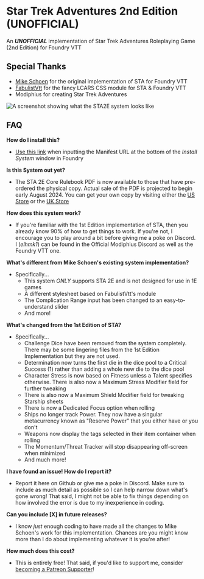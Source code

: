 # Star Trek Adventures 2nd Edition (UNOFFICIAL)
An ***UNOFFICIAL*** implementation of Star Trek Adventures Roleplaying Game (2nd Edition) for Foundry VTT

## Special Thanks
- [Mike Schoen](https://github.com/mkscho63/sta) for the original implementation of STA for Foundry VTT
- [FabulistVtt](https://github.com/FabulistVtt/sta-lcars-ui) for the fancy LCARS CSS module for STA & Foundry VTT
- Modiphius for creating Star Trek Adventures

![A screenshot showing what the STA2E system looks like](https://github.com/ELH-mk1/sta2e/blob/main/STA2E-Foundry.jpg?raw=true)

## FAQ

**How do I install this?**
- [Use this link](https://raw.githubusercontent.com/ELH-mk1/sta2e/master/src/system.json) when inputting the Manifest URL at the bottom of the *Install System* window in Foundry

**Is this System out yet?**
- The STA 2E Core Rulebook PDF is now available to those that have pre-ordered the physical copy. Actual sale of the PDF is projected to begin early August 2024. You can get your own copy by visiting either the [US Store](https://modiphius.us/collections/star-trek-adventures-tabletop-rpg/products/star-trek-adventures-the-roleplaying-game-second-edition-core-rulebook) or the [UK Store](https://modiphius.net/collections/star-trek-adventures/products/star-trek-adventures-the-roleplaying-game-second-edition-core-rulebook)

**How does this system work?**
- If you're familiar with the 1st Edition implementation of STA, then you already know 90% of how to get things to work. If you're not, I encourage you to play around a bit before giving me a poke on Discord. I (*elhmk1*) can be found in the Official Modiphius Discord as well as the Foundry VTT one.

**What's different from Mike Schoen's existing system implementation?**
- Specifically...
  - This system *ONLY* supports STA 2E and is not designed for use in 1E games
  - A different stylesheet based on FabulistVtt's module
  - The Complication Range input has been changed to an easy-to-understand slider
  - And more!
  
**What's changed from the 1st Edition of STA?**
- Specifically...
  - Challenge Dice have been removed from the system completely. There may be some lingering files from the 1st Edition Implementation but they are not used.
  - Determination now turns the first die in the dice pool to a Critical Success (1) rather than adding a whole new die to the dice pool
  - Character Stress is now based on Fitness unless a Talent specifies otherwise. There is also now a Maximum Stress Modifier field for further tweaking
  - There is also now a Maximum Shield Modifier field for tweaking Starship sheets
  - There is now a Dedicated Focus option when rolling
  - Ships no longer track Power. They now have a singular metacurrency known as "Reserve Power" that you either have or you don't
  - Weapons now display the tags selected in their item container when rolling
  - The Momentum/Threat Tracker will stop disappearing off-screen when minimized
  - And much more!

**I have found an issue! How do I report it?**
- Report it here on Github or give me a poke in Discord. Make sure to include as much detail as possible so I can help narrow down what's gone wrong! That said, I might not be able to fix things depending on how involved the error is due to my inexperience in coding.

**Can you include [X] in future releases?**
- I know *just* enough coding to have made all the changes to Mike Schoen's work for this implementation. Chances are you might know more than I do about implementing whatever it is you're after!

**How much does this cost?**
- This is entirely free! That said, if you'd like to support me, consider [becoming a Patreon Supporter](https://www.patreon.com/ELHmk1)!
